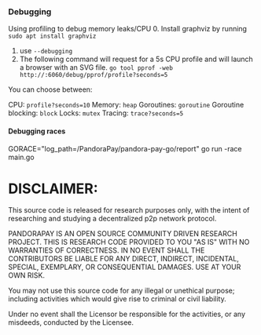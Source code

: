 ### Debugging

Using profiling to debug memory leaks/CPU
0. Install graphviz by running `sudo apt install graphviz`
1. use `--debugging`
2. The following command will request for a 5s CPU
   profile and will launch a browser with an SVG file. `go tool pprof -web http://:6060/debug/pprof/profile?seconds=5`

You can choose between:

CPU: `profile?seconds=10`
Memory: `heap`
Goroutines: `goroutine`
Goroutine blocking: `block`
Locks: `mutex`
Tracing: `trace?seconds=5`


#### Debugging races
GORACE="log_path=/PandoraPay/pandora-pay-go/report" go run -race main.go 


# DISCLAIMER:
This source code is released for research purposes only, with the intent of researching and studying a decentralized p2p network protocol.

PANDORAPAY IS AN OPEN SOURCE COMMUNITY DRIVEN RESEARCH PROJECT. THIS IS RESEARCH CODE PROVIDED TO YOU "AS IS" WITH NO WARRANTIES OF CORRECTNESS. IN NO EVENT SHALL THE CONTRIBUTORS BE LIABLE FOR ANY DIRECT, INDIRECT, INCIDENTAL, SPECIAL, EXEMPLARY, OR CONSEQUENTIAL DAMAGES. USE AT YOUR OWN RISK.

You may not use this source code for any illegal or unethical purpose; including activities which would give rise to criminal or civil liability.

Under no event shall the Licensor be responsible for the activities, or any misdeeds, conducted by the Licensee.